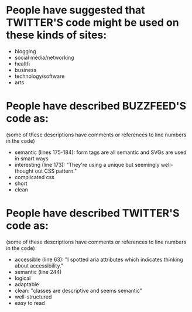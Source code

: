 # People have suggested that TWITTER'S code might be used on these kinds of sites:

- blogging
- social media/networking
- health
- business
- technology/software
- arts

# People have described BUZZFEED'S code as:
(some of these descriptions have comments or references to line numbers in the code)

- semantic (lines 175-184): form tags are all semantic and SVGs are used in smart ways
- interesting (line 173): "They're using a unique but seemingly well-thought out CSS pattern."
- complicated css
- short
- clean

# People have described TWITTER'S code as:
(some of these descriptions have comments or references to line numbers in the code)

- accessible (line 63): "I spotted aria attributes which indicates thinking about accessibility."
- semantic (line 244)
- logical
- adaptable
- clean: "classes are descriptive and seems semantic"
- well-structured
- easy to read